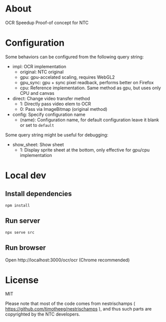 # About

OCR Speedup Proof-of concept for NTC

# Configuration

Some behaviors can be configured from the following query string:

- impl: OCR implementation
  - original: NTC original
  - gpu: gpu-accelated scaling, requires WebGL2
  - gpu_sync: gpu + sync pixel readback, performs better on Firefox
  - cpu: Reference implementation. Same method as gpu, but uses only CPU and canvas
- direct: Change video transfer method
  - 1: Directly pass video elem to OCR
  - 0: Pass via ImageBitmap (original method)
- config: Specify configuration name
  - (name): Configuration name, for default configuration leave it blank or set to `default`

Some query string might be useful for debugging:

- show_sheet: Show sheet
  - 1: Display sprite sheet at the bottom, only effective for gpu/cpu implementation

# Local dev

## Install dependencies

```
npm install
```

## Run server

```
npx serve src
```

## Run browser

Open http://localhost:3000/ocr/ocr (Chrome recommended)

# License

MIT

Please note that most of the code comes from nestrischamps ( https://github.com/timotheeg/nestrischamps ), and thus such parts are copyrighted by the NTC developers.
